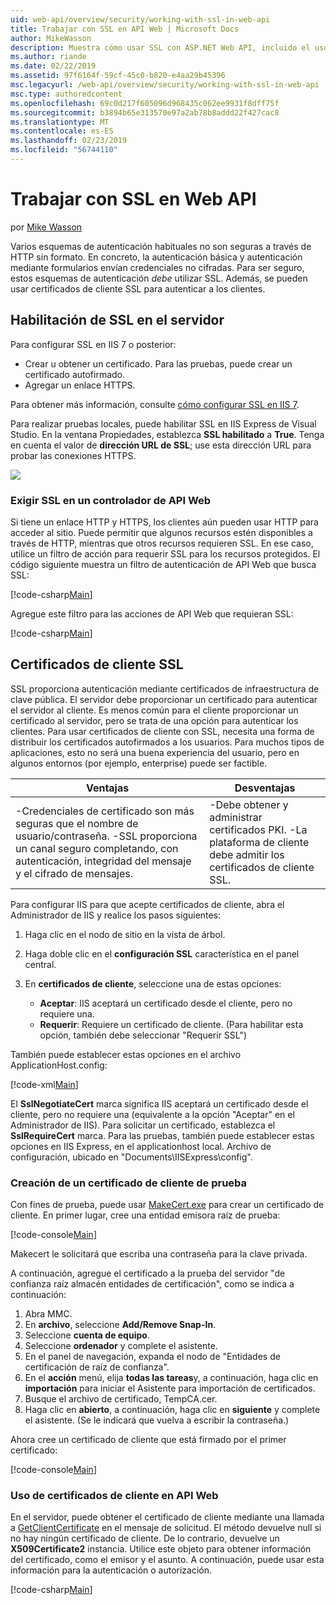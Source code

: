 ```yaml
---
uid: web-api/overview/security/working-with-ssl-in-web-api
title: Trabajar con SSL en API Web | Microsoft Docs
author: MikeWasson
description: Muestra cómo usar SSL con ASP.NET Web API, incluido el uso de certificados de cliente SSL.
ms.author: riande
ms.date: 02/22/2019
ms.assetid: 97f6164f-59cf-45c0-b820-e4aa29b45396
msc.legacyurl: /web-api/overview/security/working-with-ssl-in-web-api
msc.type: authoredcontent
ms.openlocfilehash: 69c0d217f605096d968435c062ee9931f8dff75f
ms.sourcegitcommit: b3894b65e313570e97a2ab78b8addd22f427cac8
ms.translationtype: MT
ms.contentlocale: es-ES
ms.lasthandoff: 02/23/2019
ms.locfileid: "56744110"
---
```

<a name="working-with-ssl-in-web-api"></a>Trabajar con SSL en Web API
====================
por [Mike Wasson](https://github.com/MikeWasson)

Varios esquemas de autenticación habituales no son seguras a través de HTTP sin formato. En concreto, la autenticación básica y autenticación mediante formularios envían credenciales no cifradas. Para ser seguro, estos esquemas de autenticación *debe* utilizar SSL. Además, se pueden usar certificados de cliente SSL para autenticar a los clientes.

## <a name="enabling-ssl-on-the-server"></a>Habilitación de SSL en el servidor

Para configurar SSL en IIS 7 o posterior:

- Crear u obtener un certificado. Para las pruebas, puede crear un certificado autofirmado.
- Agregar un enlace HTTPS.

Para obtener más información, consulte [cómo configurar SSL en IIS 7](https://www.iis.net/learn/manage/configuring-security/how-to-set-up-ssl-on-iis).

Para realizar pruebas locales, puede habilitar SSL en IIS Express de Visual Studio. En la ventana Propiedades, establezca **SSL habilitado** a **True**. Tenga en cuenta el valor de **dirección URL de SSL**; use esta dirección URL para probar las conexiones HTTPS.

![](working-with-ssl-in-web-api/_static/image1.png)

### <a name="enforcing-ssl-in-a-web-api-controller"></a>Exigir SSL en un controlador de API Web

Si tiene un enlace HTTP y HTTPS, los clientes aún pueden usar HTTP para acceder al sitio. Puede permitir que algunos recursos estén disponibles a través de HTTP, mientras que otros recursos requieren SSL. En ese caso, utilice un filtro de acción para requerir SSL para los recursos protegidos. El código siguiente muestra un filtro de autenticación de API Web que busca SSL:

[!code-csharp[Main](working-with-ssl-in-web-api/samples/sample1.cs)]

Agregue este filtro para las acciones de API Web que requieran SSL:

[!code-csharp[Main](working-with-ssl-in-web-api/samples/sample2.cs)]

## <a name="ssl-client-certificates"></a>Certificados de cliente SSL

SSL proporciona autenticación mediante certificados de infraestructura de clave pública. El servidor debe proporcionar un certificado para autenticar el servidor al cliente. Es menos común para el cliente proporcionar un certificado al servidor, pero se trata de una opción para autenticar los clientes. Para usar certificados de cliente con SSL, necesita una forma de distribuir los certificados autofirmados a los usuarios. Para muchos tipos de aplicaciones, esto no será una buena experiencia del usuario, pero en algunos entornos (por ejemplo, enterprise) puede ser factible.

| Ventajas | Desventajas |
| --- | --- |
| -Credenciales de certificado son más seguras que el nombre de usuario/contraseña. -SSL proporciona un canal seguro completando, con autenticación, integridad del mensaje y el cifrado de mensajes. | -Debe obtener y administrar certificados PKI. -La plataforma de cliente debe admitir los certificados de cliente SSL. |

Para configurar IIS para que acepte certificados de cliente, abra el Administrador de IIS y realice los pasos siguientes:

1. Haga clic en el nodo de sitio en la vista de árbol.
2. Haga doble clic en el **configuración SSL** característica en el panel central.
3. En **certificados de cliente**, seleccione una de estas opciones: 

    - **Aceptar**: IIS aceptará un certificado desde el cliente, pero no requiere una.
    - **Requerir**: Requiere un certificado de cliente. (Para habilitar esta opción, también debe seleccionar "Requerir SSL")

También puede establecer estas opciones en el archivo ApplicationHost.config:

[!code-xml[Main](working-with-ssl-in-web-api/samples/sample3.xml)]

El **SslNegotiateCert** marca significa IIS aceptará un certificado desde el cliente, pero no requiere una (equivalente a la opción "Aceptar" en el Administrador de IIS). Para solicitar un certificado, establezca el **SslRequireCert** marca. Para las pruebas, también puede establecer estas opciones en IIS Express, en el applicationhost local. Archivo de configuración, ubicado en "Documents\IISExpress\config".

### <a name="creating-a-client-certificate-for-testing"></a>Creación de un certificado de cliente de prueba

Con fines de prueba, puede usar [MakeCert.exe](/windows/desktop/SecCrypto/makecert) para crear un certificado de cliente. En primer lugar, cree una entidad emisora raíz de prueba:

[!code-console[Main](working-with-ssl-in-web-api/samples/sample4.cmd)]

Makecert le solicitará que escriba una contraseña para la clave privada.

A continuación, agregue el certificado a la prueba del servidor "de confianza raíz almacén entidades de certificación", como se indica a continuación:

1. Abra MMC.
2. En **archivo**, seleccione **Add/Remove Snap-In**.
3. Seleccione **cuenta de equipo**.
4. Seleccione **ordenador** y complete el asistente.
5. En el panel de navegación, expanda el nodo de "Entidades de certificación de raíz de confianza".
6. En el **acción** menú, elija **todas las tareas**y, a continuación, haga clic en **importación** para iniciar el Asistente para importación de certificados.
7. Busque el archivo de certificado, TempCA.cer.
8. Haga clic en **abierto**, a continuación, haga clic en **siguiente** y complete el asistente. (Se le indicará que vuelva a escribir la contraseña.)

Ahora cree un certificado de cliente que está firmado por el primer certificado:

[!code-console[Main](working-with-ssl-in-web-api/samples/sample5.cmd)]

### <a name="using-client-certificates-in-web-api"></a>Uso de certificados de cliente en API Web

En el servidor, puede obtener el certificado de cliente mediante una llamada a [GetClientCertificate](https://msdn.microsoft.com/library/system.net.http.httprequestmessageextensions.getclientcertificate.aspx) en el mensaje de solicitud. El método devuelve null si no hay ningún certificado de cliente. De lo contrario, devuelve un **X509Certificate2** instancia. Utilice este objeto para obtener información del certificado, como el emisor y el asunto. A continuación, puede usar esta información para la autenticación o autorización.

[!code-csharp[Main](working-with-ssl-in-web-api/samples/sample6.cs)]
